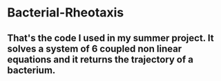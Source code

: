 ﻿# Bacterial-Rheotaxis
## That's the code I used in my summer project. It solves a system of 6 coupled non linear equations and it returns the trajectory of a bacterium. 

